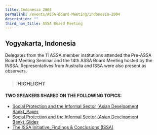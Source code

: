 ```yaml
---
title: Indonesia 2004
permalink: /events/ASSA-Board-Meeting/indonesia-2004
description: ""
third_nav_title: ASSA Board Meeting
---
```

## Yogyakarta, Indonesia

Delegates from the 11 ASSA member institutions attended the Pre-ASSA Board Meeting Seminar and the 14th ASSA Board Meeting hosted by the INSSA. Representatives from Australia and ISSA were also present as observers.

> ### HIGHLIGHT

#### TWO SPEAKERS SHARED ON THE FOLLOWING TOPICS:
* [Social Protection and the Informal Sector (Asian Development Bank)_Paper](/files/ASSA%20Board%20Meeting/Indonesia%202004/Social%20Protection%20and%20the%20Informal%20Sector%20(Asian%20Development%20Bank)_Paper.pdf)
* [Social Protection and the Informal Sector (Asian Development Bank)_Slides](/files/ASSA%20Board%20Meeting/Indonesia%202004/Social%20Protection%20and%20the%20Informal%20Sector%20(Asian%20Development%20Bank)_Slides.pdf)
* [The ISSA Initiative_Findings & Conclusions (ISSA)](/files/ASSA%20Board%20Meeting/Indonesia%202004/The%20ISSA%20Initiative_Findings%20&%20Conclusions%20(ISSA).pdf)